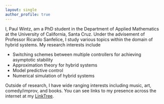 ```yaml
---
layout: single
author_profile: true
---
```


I, Paul Wintz, am a PhD student in the Department of Applied Mathematics at the University of California, Santa Cruz. Under the advisement of Professor Ricardo Sanfelice, I study various topics within the domain of hybrid systems. My research interests include 
- Switching schemes between multiple controllers for achieving asymptotic stability
- Approximation theory for hybrid systems
- Model predictive control
- Numerical simulation of hybrid systems

Outside of research, I have wide ranging interests including music, art, comedy/improv, and books. You can see links to my presence across the internet at my [LinkTree](https://linktr.ee/paulwintz). 
